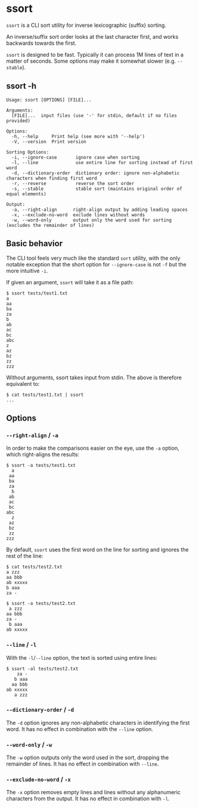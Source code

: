 ssort
=====

`ssort` is a CLI sort utility for inverse lexicographic (suffix) sorting.

An inverse/suffix sort order looks at the last character first, and
works backwards towards the first.

`ssort` is designed to be fast. Typically it can process 1M lines of text
in a matter of seconds. Some options may make it somewhat slower
(e.g. `--stable`).

ssort -h
--------
	Usage: ssort [OPTIONS] [FILE]...

	Arguments:
	  [FILE]...  input files (use '-' for stdin, default if no files provided)

	Options:
	  -h, --help     Print help (see more with '--help')
	  -V, --version  Print version

	Sorting Options:
	  -i, --ignore-case       ignore case when sorting
	  -l, --line              use entire line for sorting instead of first word
	  -d, --dictionary-order  dictionary order: ignore non-alphabetic characters when finding first word
	  -r, --reverse           reverse the sort order
	  -s, --stable            stable sort (maintains original order of equal elements)

	Output:
	  -a, --right-align      right-align output by adding leading spaces
	  -x, --exclude-no-word  exclude lines without words
	  -w, --word-only        output only the word used for sorting (excludes the remainder of lines)

Basic behavior
--------------
The CLI tool feels very much like the standard `sort` utility, with the
only notable exception that the short option for `--ignore-case` is not
`-f` but the more intuitive `-i`.

If given an argument, `ssort` will take it as a file path:

	$ ssort tests/test1.txt
	a
	aa
	ba
	za
	b
	ab
	ac
	bc
	abc
	z
	az
	bz
	zz
	zzz


Without arguments, ssort takes input from stdin.
The above is therefore equivalent to:

	$ cat tests/test1.txt | ssort
	...

Options
-------

### `--right-align` / `-a`

In order to make the comparisons easier on the eye, use the `-a` option,
which right-aligns the results:

	$ ssort -a tests/test1.txt
	  a
	 aa
	 ba
	 za
	  b
	 ab
	 ac
	 bc
	abc
	  z
	 az
	 bz
	 zz
	zzz

By default, `ssort` uses the first word on the line for sorting and ignores
the rest of the line:

	$ cat tests/test2.txt
	a zzz
	aa bbb
	ab xxxxx
	b aaa
	za -

	$ ssort -a tests/test2.txt
	 a zzz
	aa bbb
	za -
	 b aaa
	ab xxxxx

### `--line` / `-l`

With the `-l`/`--line` option, the text is sorted using entire lines:

	$ ssort -al tests/test2.txt
		za -
	   b aaa
	  aa bbb
	ab xxxxx
	   a zzz

### `--dictionary-order` / `-d`

The `-d` option ignores any non-alphabetic characters in identifying the
first word. It has no effect in combination with the `--line` option.

### `--word-only` / `-w`

The `-w` option outputs only the word used in the sort, dropping the
remainder of lines. It has no effect in combination with `--line`.

### `--exclude-no-word` / `-x`

The `-x` option removes empty lines and lines without any alphanumeric
characters from the output. It has no effect in combination with `-l`.
